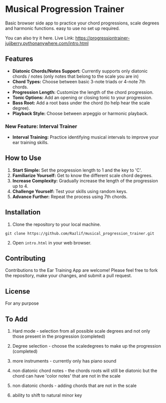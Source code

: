 # Musical Progression Trainer

Basic browser side app to practice your chord progressions, scale degrees and harmonic functions.
easy to use no set up required.

You can also try it here.
Live Link: https://progressiontrainer-jujiberry.pythonanywhere.com/intro.html

## Features

- **Diatonic Chords/Notes Support:** Currently supports only diatonic chords / notes (only notes that belong to the scale you are in)
- **Chord Types:** Choose between basic 3-note triads or 4-note 7th chords.
- **Progression Length:** Customize the length of the chord progression.
- **Tonic Options:** Add an opening or closing tonic to your progression.
- **Bass Root:** Add a root bass under the chord (to help hear the scale degree).
- **Playback Style:** Choose between arpeggio or harmonic playback.

### New Feature: Interval Trainer
- **Interval Training:** Practice identifying musical intervals to improve your ear training skills.


## How to Use

1. **Start Simple:** Set the progression length to 1 and the key to 'C'.
2. **Familiarize Yourself:** Get to know the different scale chord degrees.
3. **Increase Complexity:** Gradually increase the length of the progression up to 4.
4. **Challenge Yourself:** Test your skills using random keys.
5. **Advance Further:** Repeat the process using 7th chords.

## Installation

1. Clone the repository to your local machine.

```
git clone https://github.com/Razlif/musical_progression_trainer.git
```

2. Open `intro.html` in your web browser.

## Contributing

Contributions to the Ear Training App are welcome! Please feel free to fork the repository, make your changes, and submit a pull request.

## License

For any purpose

## To Add

1. Hard mode - selection from all possible scale degrees and not only those present in the progression
(completed)

2. Degree selection - choose the scaledegrees to make up the progression
(completed)

3. more instruments - currently only has piano sound

4. non diatonic chord notes - the chords roots will still be diatonic but the chord can have 'color notes' that are not in the scale

5. non diatonic chords - adding chords that are not in the scale

6. ability to shift to natural minor key



